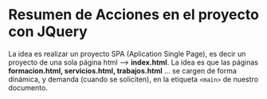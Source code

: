 # Resumen de Acciones en el proyecto con JQuery
La idea es realizar un proyecto SPA (Aplication Single Page), es decir un proyecto de una sola página html --> **index.html**. 
La idea es que las páginas **formacion.html, servicios.html, trabajos.html** ... se cargen de forma dinámica, y demanda (cuando se soliciten), en la etiqueta ```<main>``` de nuestro documento.